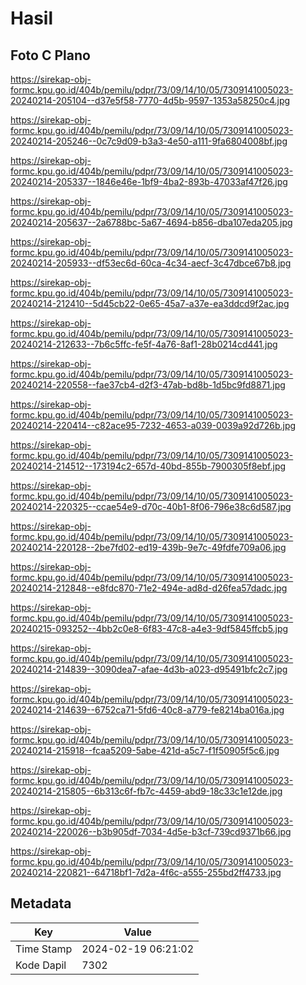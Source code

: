 # Hasil

## Foto C Plano

https://sirekap-obj-formc.kpu.go.id/404b/pemilu/pdpr/73/09/14/10/05/7309141005023-20240214-205104--d37e5f58-7770-4d5b-9597-1353a58250c4.jpg

https://sirekap-obj-formc.kpu.go.id/404b/pemilu/pdpr/73/09/14/10/05/7309141005023-20240214-205246--0c7c9d09-b3a3-4e50-a111-9fa6804008bf.jpg

https://sirekap-obj-formc.kpu.go.id/404b/pemilu/pdpr/73/09/14/10/05/7309141005023-20240214-205337--1846e46e-1bf9-4ba2-893b-47033af47f26.jpg

https://sirekap-obj-formc.kpu.go.id/404b/pemilu/pdpr/73/09/14/10/05/7309141005023-20240214-205637--2a6788bc-5a67-4694-b856-dba107eda205.jpg

https://sirekap-obj-formc.kpu.go.id/404b/pemilu/pdpr/73/09/14/10/05/7309141005023-20240214-205933--df53ec6d-60ca-4c34-aecf-3c47dbce67b8.jpg

https://sirekap-obj-formc.kpu.go.id/404b/pemilu/pdpr/73/09/14/10/05/7309141005023-20240214-212410--5d45cb22-0e65-45a7-a37e-ea3ddcd9f2ac.jpg

https://sirekap-obj-formc.kpu.go.id/404b/pemilu/pdpr/73/09/14/10/05/7309141005023-20240214-212633--7b6c5ffc-fe5f-4a76-8af1-28b0214cd441.jpg

https://sirekap-obj-formc.kpu.go.id/404b/pemilu/pdpr/73/09/14/10/05/7309141005023-20240214-220558--fae37cb4-d2f3-47ab-bd8b-1d5bc9fd8871.jpg

https://sirekap-obj-formc.kpu.go.id/404b/pemilu/pdpr/73/09/14/10/05/7309141005023-20240214-220414--c82ace95-7232-4653-a039-0039a92d726b.jpg

https://sirekap-obj-formc.kpu.go.id/404b/pemilu/pdpr/73/09/14/10/05/7309141005023-20240214-214512--173194c2-657d-40bd-855b-7900305f8ebf.jpg

https://sirekap-obj-formc.kpu.go.id/404b/pemilu/pdpr/73/09/14/10/05/7309141005023-20240214-220325--ccae54e9-d70c-40b1-8f06-796e38c6d587.jpg

https://sirekap-obj-formc.kpu.go.id/404b/pemilu/pdpr/73/09/14/10/05/7309141005023-20240214-220128--2be7fd02-ed19-439b-9e7c-49fdfe709a06.jpg

https://sirekap-obj-formc.kpu.go.id/404b/pemilu/pdpr/73/09/14/10/05/7309141005023-20240214-212848--e8fdc870-71e2-494e-ad8d-d26fea57dadc.jpg

https://sirekap-obj-formc.kpu.go.id/404b/pemilu/pdpr/73/09/14/10/05/7309141005023-20240215-093252--4bb2c0e8-6f83-47c8-a4e3-9df5845ffcb5.jpg

https://sirekap-obj-formc.kpu.go.id/404b/pemilu/pdpr/73/09/14/10/05/7309141005023-20240214-214839--3090dea7-afae-4d3b-a023-d95491bfc2c7.jpg

https://sirekap-obj-formc.kpu.go.id/404b/pemilu/pdpr/73/09/14/10/05/7309141005023-20240214-214639--6752ca71-5fd6-40c8-a779-fe8214ba016a.jpg

https://sirekap-obj-formc.kpu.go.id/404b/pemilu/pdpr/73/09/14/10/05/7309141005023-20240214-215918--fcaa5209-5abe-421d-a5c7-f1f50905f5c6.jpg

https://sirekap-obj-formc.kpu.go.id/404b/pemilu/pdpr/73/09/14/10/05/7309141005023-20240214-215805--6b313c6f-fb7c-4459-abd9-18c33c1e12de.jpg

https://sirekap-obj-formc.kpu.go.id/404b/pemilu/pdpr/73/09/14/10/05/7309141005023-20240214-220026--b3b905df-7034-4d5e-b3cf-739cd9371b66.jpg

https://sirekap-obj-formc.kpu.go.id/404b/pemilu/pdpr/73/09/14/10/05/7309141005023-20240214-220821--64718bf1-7d2a-4f6c-a555-255bd2ff4733.jpg


## Metadata

| Key        | Value               |
| ---------- | ------------------- |
| Time Stamp | 2024-02-19 06:21:02 |
| Kode Dapil | 7302                |




